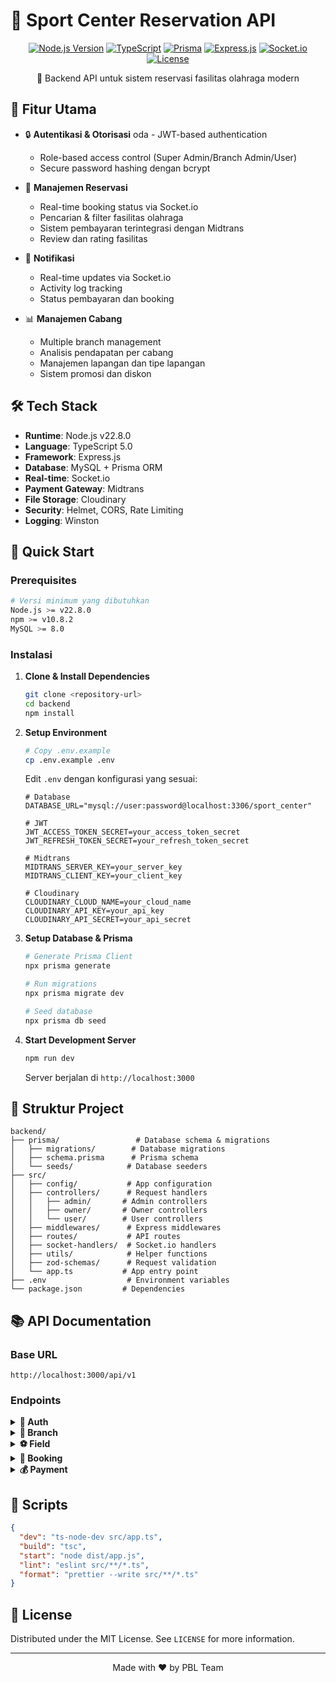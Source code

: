 # 🏀 Sport Center Reservation API

<div align="center">

[![Node.js Version](https://img.shields.io/badge/Node.js-v22.8.0-green?logo=nodedotjs)](https://nodejs.org/)
[![TypeScript](https://img.shields.io/badge/TypeScript-5.0-blue?logo=typescript)](https://www.typescriptlang.org/)
[![Prisma](https://img.shields.io/badge/Prisma-ORM-blue?logo=prisma)](https://www.prisma.io/)
[![Express.js](https://img.shields.io/badge/Express.js-4.x-black?logo=express)](https://expressjs.com/)
[![Socket.io](https://img.shields.io/badge/Socket.io-Real--time-black?logo=socket.io)](https://socket.io/)
[![License](https://img.shields.io/badge/License-MIT-yellow.svg)](LICENSE)

🏢 Backend API untuk sistem reservasi fasilitas olahraga modern

</div>

## 🌟 Fitur Utama

- 🔒 **Autentikasi & Otorisasi**
  oda - JWT-based authentication

  - Role-based access control (Super Admin/Branch Admin/User)
  - Secure password hashing dengan bcrypt

- 📅 **Manajemen Reservasi**

  - Real-time booking status via Socket.io
  - Pencarian & filter fasilitas olahraga
  - Sistem pembayaran terintegrasi dengan Midtrans
  - Review dan rating fasilitas

- 🔔 **Notifikasi**

  - Real-time updates via Socket.io
  - Activity log tracking
  - Status pembayaran dan booking

- 📊 **Manajemen Cabang**
  - Multiple branch management
  - Analisis pendapatan per cabang
  - Manajemen lapangan dan tipe lapangan
  - Sistem promosi dan diskon

## 🛠 Tech Stack

- **Runtime**: Node.js v22.8.0
- **Language**: TypeScript 5.0
- **Framework**: Express.js
- **Database**: MySQL + Prisma ORM
- **Real-time**: Socket.io
- **Payment Gateway**: Midtrans
- **File Storage**: Cloudinary
- **Security**: Helmet, CORS, Rate Limiting
- **Logging**: Winston

## 🚀 Quick Start

### Prerequisites

```bash
# Versi minimum yang dibutuhkan
Node.js >= v22.8.0
npm >= v10.8.2
MySQL >= 8.0
```

### Instalasi

1. **Clone & Install Dependencies**

   ```bash
   git clone <repository-url>
   cd backend
   npm install
   ```

2. **Setup Environment**

   ```bash
   # Copy .env.example
   cp .env.example .env
   ```

   Edit `.env` dengan konfigurasi yang sesuai:

   ```env
   # Database
   DATABASE_URL="mysql://user:password@localhost:3306/sport_center"

   # JWT
   JWT_ACCESS_TOKEN_SECRET=your_access_token_secret
   JWT_REFRESH_TOKEN_SECRET=your_refresh_token_secret

   # Midtrans
   MIDTRANS_SERVER_KEY=your_server_key
   MIDTRANS_CLIENT_KEY=your_client_key

   # Cloudinary
   CLOUDINARY_CLOUD_NAME=your_cloud_name
   CLOUDINARY_API_KEY=your_api_key
   CLOUDINARY_API_SECRET=your_api_secret
   ```

3. **Setup Database & Prisma**

   ```bash
   # Generate Prisma Client
   npx prisma generate

   # Run migrations
   npx prisma migrate dev

   # Seed database
   npx prisma db seed
   ```

4. **Start Development Server**

   ```bash
   npm run dev
   ```

   Server berjalan di `http://localhost:3000`

## 📁 Struktur Project

```
backend/
├── prisma/                 # Database schema & migrations
│   ├── migrations/        # Database migrations
│   ├── schema.prisma      # Prisma schema
│   └── seeds/            # Database seeders
├── src/
│   ├── config/           # App configuration
│   ├── controllers/      # Request handlers
│   │   ├── admin/       # Admin controllers
│   │   ├── owner/       # Owner controllers
│   │   └── user/        # User controllers
│   ├── middlewares/      # Express middlewares
│   ├── routes/           # API routes
│   ├── socket-handlers/  # Socket.io handlers
│   ├── utils/            # Helper functions
│   ├── zod-schemas/      # Request validation
│   └── app.ts           # App entry point
├── .env                  # Environment variables
└── package.json         # Dependencies
```

## 📚 API Documentation

### Base URL

```
http://localhost:3000/api/v1
```

### Endpoints

<details>
<summary><b>🔐 Auth</b></summary>

- `POST /auth/register` - Register user baru
- `POST /auth/login` - Login user
- `POST /auth/refresh` - Refresh access token
- `POST /auth/logout` - Logout user
</details>

<details>
<summary><b>🏢 Branch</b></summary>

- `GET /branches` - List semua cabang
- `GET /branches/:id` - Detail cabang
- `POST /branches` - Tambah cabang baru (Super Admin)
- `PUT /branches/:id` - Update cabang
- `DELETE /branches/:id` - Hapus cabang
</details>

<details>
<summary><b>⚽ Field</b></summary>

- `GET /fields` - List semua lapangan
- `GET /fields/:id` - Detail lapangan
- `POST /fields` - Tambah lapangan baru (Admin)
- `PUT /fields/:id` - Update lapangan
- `DELETE /fields/:id` - Hapus lapangan
</details>

<details>
<summary><b>📅 Booking</b></summary>

- `GET /bookings` - List reservasi user
- `POST /bookings` - Buat reservasi baru
- `GET /bookings/:id` - Detail reservasi
- `DELETE /bookings/:id` - Batalkan reservasi
</details>

<details>
<summary><b>💰 Payment</b></summary>

- `GET /payments` - List pembayaran user
- `GET /payments/:id` - Detail pembayaran
- `POST /payments/notification` - Webhook Midtrans
</details>

## 🔧 Scripts

```json
{
  "dev": "ts-node-dev src/app.ts",
  "build": "tsc",
  "start": "node dist/app.js",
  "lint": "eslint src/**/*.ts",
  "format": "prettier --write src/**/*.ts"
}
```

## 📝 License

Distributed under the MIT License. See `LICENSE` for more information.

---

<div align="center">
Made with ❤️ by PBL Team
</div>
